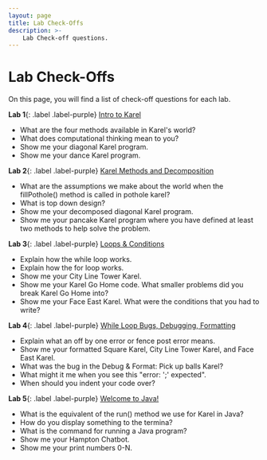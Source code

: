 ```yaml
---
layout: page
title: Lab Check-Offs
description: >-
    Lab Check-off questions.
---
```


# Lab Check-Offs

On this page, you will find a list of check-off questions for each lab.

**Lab 1**{: .label .label-purple} [Intro to Karel](https://edstem.org/us/courses/24341/lessons/42800)
* What are the four methods available in Karel's world?
* What does computational thinking mean to you?
* Show me your diagonal Karel program.
* Show me your dance Karel program.

**Lab 2**{: .label .label-purple} [Karel Methods and Decomposition](https://edstem.org/us/courses/24341/lessons/43979/)
* What are the assumptions we make about the world when the fillPothole() method is called in pothole karel?
* What is top down design?
* Show me your decomposed diagonal Karel program.
* Show me your pancake Karel program where you have defined at least two methods to help solve the problem.

**Lab 3**{: .label .label-purple} [Loops & Conditions](https://edstem.org/us/courses/24341/lessons/44595/)
* Explain how the while loop works.
* Explain how the for loop works.
* Show me your City Line Tower Karel.
* Show me your Karel Go Home code. What smaller problems did you break Karel Go Home into?
* Show me your Face East Karel. What were the conditions that you had to write?

**Lab 4**{: .label .label-purple} [While Loop Bugs, Debugging, Formatting](https://edstem.org/us/courses/24341/lessons/44595/)
* Explain what an off by one error or fence post error means.
* Show me your formatted Square Karel, City Line Tower Karel, and Face East Karel.
* What was the bug in the Debug & Format: Pick up balls Karel?
* What might it me when you see this "error: ';' expected".
* When should you indent your code over?

**Lab 5**{: .label .label-purple} [Welcome to Java!](https://edstem.org/us/courses/24341/lessons/44595/)
* What is the equivalent of the run() method we use for Karel in Java?
* How do you display something to the termina?
* What is the command for running a Java program?
* Show me your Hampton Chatbot.
* Show me your print numbers 0-N.